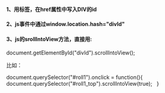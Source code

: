 

#### 1、用<a>标签，在href属性中写入DIV的id

#### 2、js事件中通过window.location.hash="divId"

#### 3、js的srollIntoView方法，直接用:

document.getElementById("divId").scrollIntoView();

比如：

document.querySelector("#roll1").onclick = function(){  
      document.querySelector("#roll1_top").scrollIntoView(true);  
}  



